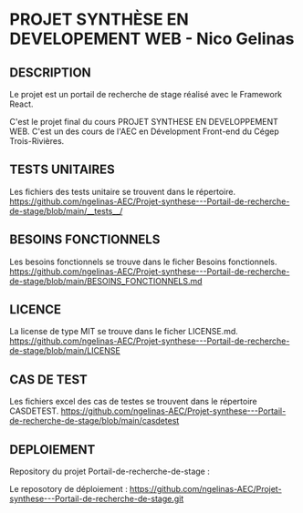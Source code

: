 # PROJET SYNTHÈSE EN DEVELOPEMENT WEB - Nico Gelinas

## DESCRIPTION 

Le projet est un portail de recherche de stage réalisé avec le Framework React.

C'est le projet final du cours PROJET SYNTHESE EN DEVELOPPEMENT WEB.
C'est un des cours de l'AEC en Dévelopment Front-end du Cégep Trois-Rivières.


## TESTS UNITAIRES

Les fichiers des tests unitaire se trouvent dans le répertoire. 
https://github.com/ngelinas-AEC/Projet-synthese---Portail-de-recherche-de-stage/blob/main/__tests__/


## BESOINS FONCTIONNELS

Les besoins fonctionnels se trouve dans le ficher Besoins fonctionnels.
https://github.com/ngelinas-AEC/Projet-synthese---Portail-de-recherche-de-stage/blob/main/BESOINS_FONCTIONNELS.md


## LICENCE

La license de type MIT se trouve dans le ficher LICENSE.md.
https://github.com/ngelinas-AEC/Projet-synthese---Portail-de-recherche-de-stage/blob/main/LICENSE


## CAS DE TEST

Les fichiers excel des cas de testes se trouvent dans le répertoire CASDETEST.
https://github.com/ngelinas-AEC/Projet-synthese---Portail-de-recherche-de-stage/blob/main/casdetest


## DEPLOIEMENT

Repository du projet Portail-de-recherche-de-stage :

Le reposotory de déploiement : 
https://github.com/ngelinas-AEC/Projet-synthese---Portail-de-recherche-de-stage.git

